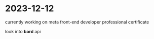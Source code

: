 # 2023-12-12

currently working on meta front-end developer professional certificate

look into **bard** api
